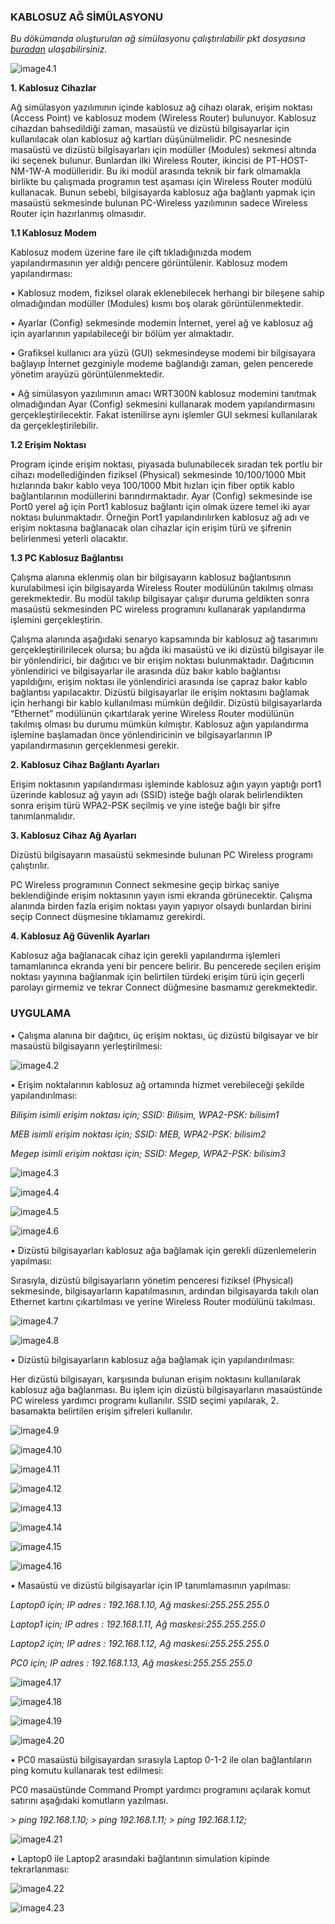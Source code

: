 ### KABLOSUZ AĞ SİMÜLASYONU 

_Bu dökümanda oluşturulan ağ simülasyonu çalıştırılabilir pkt dosyasına [buradan](https://github.com/nurtemiz/network-lab/blob/master/pkt-files/foy_4.pkt) ulaşabilirsiniz._

![image4.1](/images/level_4/4-0.png)

**1.	Kablosuz Cihazlar**

Ağ simülasyon yazılımının içinde kablosuz ağ cihazı olarak, erişim noktası (Access Point) ve kablosuz modem (Wireless Router) bulunuyor.
Kablosuz cihazdan bahsedildiği zaman, masaüstü ve dizüstü bilgisayarlar için kullanılacak olan kablosuz ağ kartları düşünülmelidir. PC nesnesinde masaüstü ve dizüstü bilgisayarları için modüller (Modules) sekmesi altında iki seçenek bulunur. Bunlardan ilki Wireless Router, ikincisi de PT-HOST-NM-1W-A modülleridir. Bu iki modül arasında teknik bir fark olmamakla birlikte bu çalışmada programın test aşaması için Wireless Router modülü kullanacak. Bunun sebebi, bilgisayarda kablosuz ağa bağlantı yapmak için masaüstü sekmesinde bulunan PC-Wireless yazılımının sadece Wireless Router için hazırlanmış olmasıdır.

**1.1	Kablosuz Modem**

Kablosuz modem üzerine fare ile çift tıkladığınızda modem yapılandırmasının yer aldığı pencere görüntülenir. Kablosuz modem yapılandırması:

•	Kablosuz modem, fiziksel olarak eklenebilecek herhangi bir bileşene sahip olmadığından modüller (Modules) kısmı boş olarak görüntülenmektedir. 

•	Ayarlar (Config) sekmesinde modemin İnternet, yerel ağ ve kablosuz ağ için ayarlarının yapılabileceği bir bölüm yer almaktadır.

•	Grafiksel kullanıcı ara yüzü (GUI) sekmesindeyse modemi bir bilgisayara bağlayıp İnternet gezginiyle modeme bağlandığı zaman, gelen pencerede yönetim arayüzü görüntülenmektedir.

•	Ağ simülasyon yazılımının amacı WRT300N kablosuz modemini tanıtmak olmadığından Ayar (Config) sekmesini kullanarak modem yapılandırmasını gerçekleştirilecektir. Fakat istenilirse aynı işlemler GUI sekmesi kullanılarak da gerçekleştirilebilir.

**1.2	Erişim Noktası**

Program içinde erişim noktası, piyasada bulunabilecek sıradan tek portlu bir cihazı modellediğinden fiziksel (Physical) sekmesinde 10/100/1000 Mbit hızlarında bakır kablo veya 100/1000 Mbit hızları için fiber optik kablo bağlantılarının modüllerini barındırmaktadır.
Ayar (Config) sekmesinde ise Port0 yerel ağ için Port1 kablosuz bağlantı için olmak üzere temel iki ayar noktası bulunmaktadır.
Örneğin Port1 yapılandırılırken kablosuz ağ adı ve erişim noktasına bağlanacak olan cihazlar için erişim türü ve şifrenin belirlenmesi yeterli olacaktır. 

**1.3	PC Kablosuz Bağlantısı**

Çalışma alanına eklenmiş olan bir bilgisayarın kablosuz bağlantısının kurulabilmesi için bilgisayarda Wireless Router modülünün takılmış olması gerekmektedir. Bu modül takılıp bilgisayar çalışır duruma geldikten sonra masaüstü sekmesinden PC wireless programını kullanarak yapılandırma işlemini gerçekleştirin.

Çalışma alanında aşağıdaki senaryo kapsamında bir kablosuz ağ tasarımını gerçekleştirilirilecek olursa; bu ağda iki masaüstü ve iki dizüstü bilgisayar ile bir yönlendirici, bir dağıtıcı ve bir erişim noktası bulunmaktadır. Dağıtıcının yönlendirici ve bilgisayarlar ile arasında düz bakır kablo bağlantısı yapıldığını, erişim noktası ile yönlendirici arasında ise çapraz bakır kablo bağlantısı yapılacaktır. Dizüstü bilgisayarlar ile erişim noktasını bağlamak için herhangi bir kablo kullanılması mümkün değildir. Dizüstü bilgisayarlarda “Ethernet” modülünün çıkartılarak yerine Wireless Router modülünün takılmış olması bu durumu mümkün kılmıştır. 
Kablosuz ağın yapılandırma işlemine başlamadan önce yönlendiricinin ve bilgisayarlarının IP yapılandırmasının gerçeklenmesi gerekir. 

**2.	Kablosuz Cihaz Bağlantı Ayarları**

Erişim noktasının yapılandırması işleminde kablosuz ağın yayın yaptığı port1 üzerinde kablosuz ağ yayın adı (SSID) isteğe bağlı olarak belirlendikten sonra erişim türü WPA2-PSK seçilmiş ve yine isteğe bağlı bir şifre tanımlanmalıdır. 

**3.	Kablosuz Cihaz Ağ Ayarları**

Dizüstü bilgisayarın masaüstü sekmesinde bulunan PC Wireless programı çalıştırılır.

PC Wireless programının Connect sekmesine geçip birkaç saniye beklendiğinde erişim noktasının yayın ismi ekranda görünecektir. Çalışma alanında birden fazla erişim noktası yayın yapıyor olsaydı bunlardan birini seçip Connect düşmesine tıklamamız gerekirdi. 

**4.	Kablosuz Ağ Güvenlik Ayarları**

Kablosuz ağa bağlanacak cihaz için gerekli yapılandırma işlemleri tamamlanınca ekranda yeni bir pencere belirir. Bu pencerede seçilen erişim noktası yayınına bağlanmak için belirtilen türdeki erişim türü için geçerli parolayı girmemiz ve tekrar Connect düğmesine basmamız gerekmektedir. 

### UYGULAMA

•	Çalışma alanına bir dağıtıcı, üç erişim noktası, üç dizüstü bilgisayar ve bir masaüstü bilgisayarın yerleştirilmesi:

![image4.2](/images/level_4/4-1.png)
 
•	Erişim noktalarının kablosuz ağ ortamında hizmet verebileceği şekilde yapılandırılması:

_Bilişim isimli erişim noktası için; SSID: Bilisim, WPA2-PSK: bilisim1_

_MEB isimli erişim noktası için; SSID: MEB, WPA2-PSK: bilisim2_

_Megep isimli erişim noktası için; SSID: Megep, WPA2-PSK: bilisim3_
   
![image4.3](/images/level_4/4-2.png)

![image4.4](/images/level_4/4-3.png)

![image4.5](/images/level_4/4-4.png)

![image4.6](/images/level_4/4-5.png)


•	Dizüstü bilgisayarları kablosuz ağa bağlamak için gerekli düzenlemelerin yapılması:

Sırasıyla, dizüstü bilgisayarların yönetim penceresi fiziksel (Physical) sekmesinde, bilgisayarların kapatılmasının, ardından bilgisayarda takılı olan Ethernet kartını çıkartılması ve yerine Wireless Router modülünü takılması.

![image4.7](/images/level_4/4-6.png)

![image4.8](/images/level_4/4-7.png)
 
•	Dizüstü bilgisayarların kablosuz ağa bağlamak için yapılandırılması:

Her dizüstü bilgisayarı, karşısında bulunan erişim noktasını kullanılarak kablosuz ağa bağlanması. Bu işlem için dizüstü bilgisayarların masaüstünde PC wireless yardımcı programı kullanılır. SSID seçimi yapılarak, 2. basamakta belirtilen erişim şifreleri kullanılır.
  
![image4.9](/images/level_4/4-8.png)

![image4.10](/images/level_4/4-9.png)
 
![image4.11](/images/level_4/4-10.png) 

![image4.12](/images/level_4/4-11.png) 

![image4.13](/images/level_4/4-12.png) 

![image4.14](/images/level_4/4-13.png) 

![image4.15](/images/level_4/4-14.png) 

![image4.16](/images/level_4/4-15.png) 

•	Masaüstü ve dizüstü bilgisayarlar için IP tanımlamasının yapılması:

_Laptop0 için; IP adres : 192.168.1.10, Ağ maskesi:255.255.255.0_

_Laptop1 için; IP adres : 192.168.1.11, Ağ maskesi:255.255.255.0_

_Laptop2 için; IP adres : 192.168.1.12, Ağ maskesi:255.255.255.0_

_PC0 için; IP adres : 192.168.1.13, Ağ maskesi:255.255.255.0_

![image4.17](/images/level_4/4-16.png) 

![image4.18](/images/level_4/4-17.png) 

![image4.19](/images/level_4/4-18.png) 

![image4.20](/images/level_4/4-19.png) 
  

•	PC0 masaüstü bilgisayardan sırasıyla Laptop 0-1-2 ile olan bağlantıların ping komutu kullanarak test edilmesi:

PC0 masaüstünde Command Prompt yardımcı programını açılarak komut satırını aşağıdaki komutların yazılması.

_> ping 192.168.1.10; > ping 192.168.1.11;  > ping 192.168.1.12;_

![image4.21](/images/level_4/4-21.png) 
 
•	Laptop0 ile Laptop2 arasındaki bağlantının simulation kipinde tekrarlanması:
  
![image4.22](/images/level_4/4-22.png) 

![image4.23](/images/level_4/4-23.png) 

